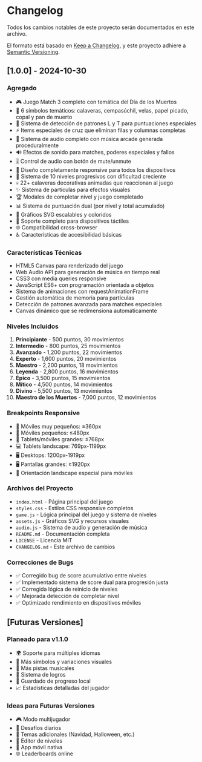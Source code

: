 # Changelog

Todos los cambios notables de este proyecto serán documentados en este archivo.

El formato está basado en [Keep a Changelog](https://keepachangelog.com/en/1.0.0/),
y este proyecto adhiere a [Semantic Versioning](https://semver.org/spec/v2.0.0.html).

## [1.0.0] - 2024-10-30

### Agregado
- 🎮 Juego Match 3 completo con temática del Día de los Muertos
- 🎨 6 símbolos temáticos: calaveras, cempasúchil, velas, papel picado, copal y pan de muerto
- 🌟 Sistema de detección de patrones L y T para puntuaciones especiales
- ⚡ Items especiales de cruz que eliminan filas y columnas completas
- 🎵 Sistema de audio completo con música arcade generada proceduralmente
- 🔊 Efectos de sonido para matches, poderes especiales y fallos
- 🎚️ Control de audio con botón de mute/unmute
- 📱 Diseño completamente responsive para todos los dispositivos
- 🎯 Sistema de 10 niveles progresivos con dificultad creciente
- 💀 22+ calaveras decorativas animadas que reaccionan al juego
- ✨ Sistema de partículas para efectos visuales
- 🏆 Modales de completar nivel y juego completado
- 📊 Sistema de puntuación dual (por nivel y total acumulado)
- 🎨 Gráficos SVG escalables y coloridos
- 📱 Soporte completo para dispositivos táctiles
- 🌐 Compatibilidad cross-browser
- ♿ Características de accesibilidad básicas

### Características Técnicas
- HTML5 Canvas para renderizado del juego
- Web Audio API para generación de música en tiempo real
- CSS3 con media queries responsive
- JavaScript ES6+ con programación orientada a objetos
- Sistema de animaciones con requestAnimationFrame
- Gestión automática de memoria para partículas
- Detección de patrones avanzada para matches especiales
- Canvas dinámico que se redimensiona automáticamente

### Niveles Incluidos
1. **Principiante** - 500 puntos, 30 movimientos
2. **Intermedio** - 800 puntos, 25 movimientos
3. **Avanzado** - 1,200 puntos, 22 movimientos
4. **Experto** - 1,600 puntos, 20 movimientos
5. **Maestro** - 2,200 puntos, 18 movimientos
6. **Leyenda** - 2,800 puntos, 16 movimientos
7. **Épico** - 3,500 puntos, 15 movimientos
8. **Mítico** - 4,500 puntos, 14 movimientos
9. **Divino** - 5,500 puntos, 13 movimientos
10. **Maestro de los Muertos** - 7,000 puntos, 12 movimientos

### Breakpoints Responsive
- 📱 Móviles muy pequeños: ≤360px
- 📱 Móviles pequeños: ≤480px
- 📱 Tablets/móviles grandes: ≤768px
- 💻 Tablets landscape: 769px-1199px
- 🖥️ Desktops: 1200px-1919px
- 🖥️ Pantallas grandes: ≥1920px
- 📱 Orientación landscape especial para móviles

### Archivos del Proyecto
- `index.html` - Página principal del juego
- `styles.css` - Estilos CSS responsive completos
- `game.js` - Lógica principal del juego y sistema de niveles
- `assets.js` - Gráficos SVG y recursos visuales
- `audio.js` - Sistema de audio y generación de música
- `README.md` - Documentación completa
- `LICENSE` - Licencia MIT
- `CHANGELOG.md` - Este archivo de cambios

### Correcciones de Bugs
- ✅ Corregido bug de score acumulativo entre niveles
- ✅ Implementado sistema de score dual para progresión justa
- ✅ Corregida lógica de reinicio de niveles
- ✅ Mejorada detección de completar nivel
- ✅ Optimizado rendimiento en dispositivos móviles

## [Futuras Versiones]

### Planeado para v1.1.0
- 🌍 Soporte para múltiples idiomas
- 🎨 Más símbolos y variaciones visuales
- 🎵 Más pistas musicales
- 🏅 Sistema de logros
- 💾 Guardado de progreso local
- 📈 Estadísticas detalladas del jugador

### Ideas para Futuras Versiones
- 🎮 Modo multijugador
- 🎯 Desafíos diarios
- 🎨 Temas adicionales (Navidad, Halloween, etc.)
- 🔧 Editor de niveles
- 📱 App móvil nativa
- 🌐 Leaderboards online